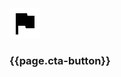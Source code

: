 <div class="cta__container block">
    <div class="cta__heading">
        <img src="/assets/img/usa-icons/flag.svg">
    </div>
    <div class="cta__body">
        <h3>{{page.cta-button}}</h3>
    </div>
</div>